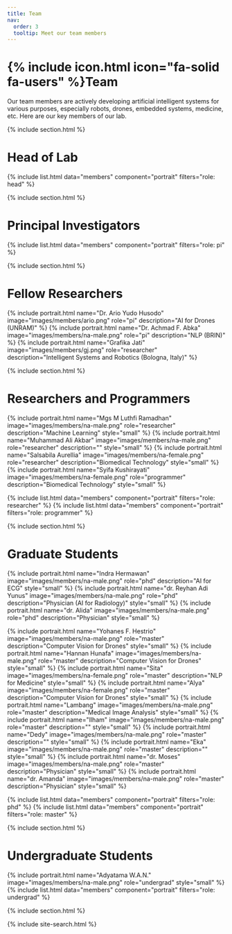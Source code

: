 ```yaml
---
title: Team
nav:
  order: 3
  tooltip: Meet our team members
---
```


# {% include icon.html icon="fa-solid fa-users" %}Team

Our team members are actively developing artificial intelligent systems for various purposes, especially robots, drones, embedded systems, medicine, etc. Here are our key members of our lab.

{% include section.html %}

# Head of Lab
{% include list.html data="members" component="portrait" filters="role: head" %}

{% include section.html %}

# Principal Investigators
{% include list.html data="members" component="portrait" filters="role: pi" %}

{% include section.html %}

# Fellow Researchers
{% include portrait.html name="Dr. Ario Yudo Husodo" image="images/members/ario.png" role="pi" description="AI for Drones (UNRAM)" %}
{% include portrait.html name="Dr. Achmad F. Abka" image="images/members/na-male.png" role="pi" description="NLP (BRIN)" %}
{% include portrait.html name="Grafika Jati" image="images/members/gj.png" role="researcher" description="Intelligent Systems and Robotics (Bologna, Italy)" %}

{% include section.html %}

# Researchers and Programmers
{% include portrait.html name="Mgs M Luthfi Ramadhan" image="images/members/na-male.png" role="researcher" description="Machine Learning" style="small" %}
{% include portrait.html name="Muhammad Ali Akbar" image="images/members/na-male.png" role="researcher" description="" style="small" %}
{% include portrait.html name="Salsabila Aurellia" image="images/members/na-female.png" role="researcher" description="Biomedical Technology" style="small" %}
{% include portrait.html name="Syifa Kushirayati" image="images/members/na-female.png" role="programmer" description="Biomedical Technology" style="small" %}

{% include list.html data="members" component="portrait" filters="role: researcher" %}
{% include list.html data="members" component="portrait" filters="role: programmer" %}

{% include section.html %}

# Graduate Students
{% include portrait.html name="Indra Hermawan" image="images/members/na-male.png" role="phd" description="AI for ECG" style="small" %}
{% include portrait.html name="dr. Reyhan Adi Yunus" image="images/members/na-male.png" role="phd" description="Physician (AI for Radiology)" style="small" %}
{% include portrait.html name="dr. Alida" image="images/members/na-male.png" role="phd" description="Physician" style="small" %}

{% include portrait.html name="Yohanes F. Hestrio" image="images/members/na-male.png" role="master" description="Computer Vision for Drones" style="small" %}
{% include portrait.html name="Hannan Hunafa" image="images/members/na-male.png" role="master" description="Computer Vision for Drones" style="small" %}
{% include portrait.html name="Sita" image="images/members/na-female.png" role="master" description="NLP for Medicine" style="small" %}
{% include portrait.html name="Alya" image="images/members/na-female.png" role="master" description="Computer Vision for Drones" style="small" %}
{% include portrait.html name="Lambang" image="images/members/na-male.png" role="master" description="Medical Image Analysis" style="small" %}
{% include portrait.html name="Ilham" image="images/members/na-male.png" role="master" description="" style="small" %}
{% include portrait.html name="Dedy" image="images/members/na-male.png" role="master" description="" style="small" %}
{% include portrait.html name="Eka" image="images/members/na-male.png" role="master" description="" style="small" %}
{% include portrait.html name="dr. Moses" image="images/members/na-male.png" role="master" description="Physician" style="small" %}
{% include portrait.html name="dr. Amanda" image="images/members/na-male.png" role="master" description="Physician" style="small" %}

{% include list.html data="members" component="portrait" filters="role: phd" %}
{% include list.html data="members" component="portrait" filters="role: master" %}

{% include section.html %}

# Undergraduate Students
{% include portrait.html name="Adyatama W.A.N." image="images/members/na-male.png" role="undergrad" style="small" %}
{% include list.html data="members" component="portrait" filters="role: undergrad" %}

{% include section.html %}

{% include site-search.html %}
